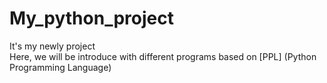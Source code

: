 # My_python_project <br>
It's my newly project <br>
Here, we will be introduce with different programs based on [PPL] (Python Programming Language)
